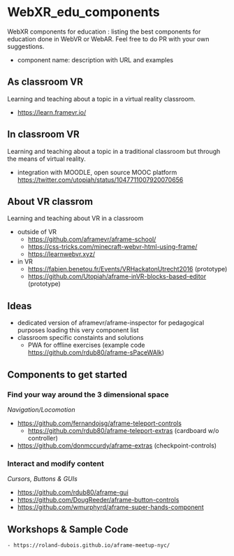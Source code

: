 # WebXR_edu_components
WebXR components for education : listing the best components for education done in WebVR or WebAR. Feel free to do PR with your own suggestions.

- component name: description with URL and examples

## As classroom VR
Learning and teaching about a topic in a virtual reality classroom.
- https://learn.framevr.io/

## In classroom VR
Learning and teaching about a topic in a traditional classroom but through the means of virtual reality.
- integration with MOODLE, open source MOOC platform https://twitter.com/utopiah/status/1047711007920070656

## About VR classrom
Learning and teaching about VR in a classroom
- outside of VR
  - https://github.com/aframevr/aframe-school/
  - https://css-tricks.com/minecraft-webvr-html-using-frame/
  - https://learnwebvr.xyz/
- in VR
  - https://fabien.benetou.fr/Events/VRHackatonUtrecht2016 (prototype)
  - https://github.com/Utopiah/aframe-inVR-blocks-based-editor (prototype)
 

## Ideas
- dedicated version of aframevr/aframe-inspector for pedagogical purposes loading this very component list
- classroom specific constaints and solutions
  - PWA for offline exercises (example code https://github.com/rdub80/aframe-sPaceWAlk)


## Components to get started

### Find your way around the 3 dimensional space

*Navigation/Locomotion*
  - https://github.com/fernandojsg/aframe-teleport-controls
    - https://github.com/rdub80/aframe-teleport-extras (cardboard w/o controller)
  - https://github.com/donmccurdy/aframe-extras (checkpoint-controls)

### Interact and modify content

*Cursors, Buttons & GUIs*
  - https://github.com/rdub80/aframe-gui
  - https://github.com/DougReeder/aframe-button-controls
  - https://github.com/wmurphyrd/aframe-super-hands-component


## Workshops & Sample Code

	- https://roland-dubois.github.io/aframe-meetup-nyc/
